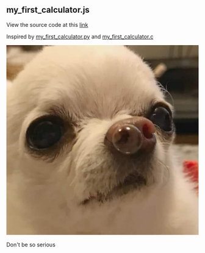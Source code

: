 ## my_first_calculator.js

View the source code at this [link](https://github.com/iMykhailychenko/my_first_calculator.js/blob/main/src/my_first_calculator.js)

Inspired by [my_first_calculator.py](https://github.com/AceLewis/my_first_calculator.py) and [my_first_calculator.c](https://github.com/shellcxd3/my_first_calculator.c)

<img src="/public/meme.jpg" alt="" />

Don't be so serious